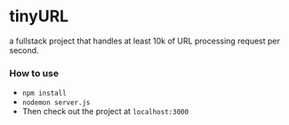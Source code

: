 # tinyURL
a fullstack project that handles at least 10k of URL processing request per second.

### How to use
* ```npm install```
* ```nodemon server.js```
* Then check out the project at ```localhost:3000```
